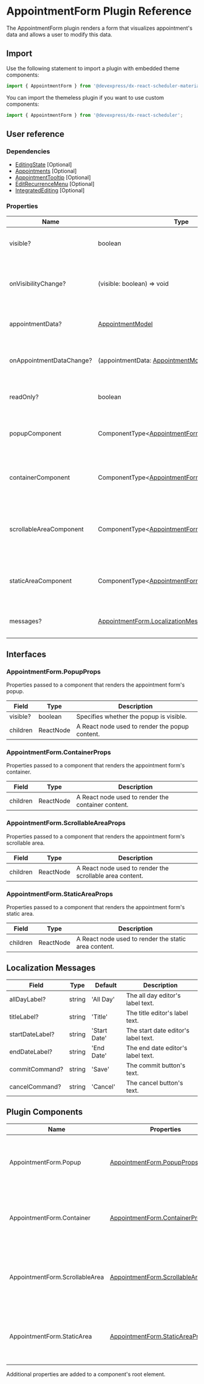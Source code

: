 # AppointmentForm Plugin Reference

The AppointmentForm plugin renders a form that visualizes appointment's data and allows a user to modify this data.

## Import

Use the following statement to import a plugin with embedded theme components:

```js
import { AppointmentForm } from '@devexpress/dx-react-scheduler-material-ui';
```

You can import the themeless plugin if you want to use custom components:

```js
import { AppointmentForm } from '@devexpress/dx-react-scheduler';
```

## User reference

### Dependencies

- [EditingState](editing-state.md) [Optional]
- [Appointments](appointments.md) [Optional]
- [AppointmentTooltip](appointment-tooltip.md) [Optional]
- [EditRecurrenceMenu](edit-recurrence-menu.md) [Optional]
- [IntegratedEditing](integrated-editing.md) [Optional]

### Properties

Name | Type | Default | Description
-----|------|---------|------------
visible? | boolean | | Specifies the appointment form's visibility.
onVisibilityChange? | (visible: boolean) => void | | Handles changes to the appointment form's visibility.
appointmentData? | [AppointmentModel](./scheduler.md#appointmentmodel) | | Specifies the appointment's data that the form displays.
onAppointmentDataChange? | (appointmentData: [AppointmentModel](./scheduler.md#appointmentmodel)) => void | | Handles changes to the appointment's data.
readOnly? | boolean | false | Specifies the appointment form is read-only.
popupComponent | ComponentType&lt;[AppointmentForm.PopupProps](#appointmentformpopupprops)&gt; | | A component that renders the appointment form's popup.
containerComponent | ComponentType&lt;[AppointmentForm.ContainerProps](#appointmentformcontainerprops)&gt; | | A component that renders the appointment form's container.
scrollableAreaComponent | ComponentType&lt;[AppointmentForm.ScrollableAreaProps](#appointmentformscrollableareaprops)&gt; | | A component that renders the appointment form's scrollable area.
staticAreaComponent | ComponentType&lt;[AppointmentForm.StaticAreaProps](#appointmentformstaticareaprops)&gt; | | A component that renders the appointment form's static area.
messages? | [AppointmentForm.LocalizationMessages](#localization-messages) | | An object that specifies localization messages.

## Interfaces

### AppointmentForm.PopupProps

Properties passed to a component that renders the appointment form's popup.

Field | Type | Description
------|------|------------
visible? | boolean | Specifies whether the popup is visible.
children | ReactNode | A React node used to render the popup content.

### AppointmentForm.ContainerProps

Properties passed to a component that renders the appointment form's container.

Field | Type | Description
------|------|------------
children | ReactNode | A React node used to render the container content.

### AppointmentForm.ScrollableAreaProps

Properties passed to a component that renders the appointment form's scrollable area.

Field | Type | Description
------|------|------------
children | ReactNode | A React node used to render the scrollable area content.

### AppointmentForm.StaticAreaProps

Properties passed to a component that renders the appointment form's static area.

Field | Type | Description
------|------|------------
children | ReactNode | A React node used to render the static area content.

## Localization Messages

Field | Type | Default | Description
------|------|---------|------------
allDayLabel? | string | 'All Day' | The all day editor's label text.
titleLabel? | string | 'Title' | The title editor's label text.
startDateLabel? | string | 'Start Date' | The start date editor's label text.
endDateLabel? | string | 'End Date' | The end date editor's label text.
commitCommand? | string | 'Save' | The commit button's text.
cancelCommand? | string | 'Cancel' | The cancel button's text.

## Plugin Components

Name | Properties | Description
-----|------------|------------
AppointmentForm.Popup | [AppointmentForm.PopupProps](#appointmentformpopupprops) | A component that renders the appointment form's popup.
AppointmentForm.Container | [AppointmentForm.ContainerProps](#appointmentformcontainerprops) | A component that renders the appointment form's container.
AppointmentForm.ScrollableArea | [AppointmentForm.ScrollableAreaProps](#appointmentformscrollableareaprops) | A component that renders the appointment form's scrollable area.
AppointmentForm.StaticArea | [AppointmentForm.StaticAreaProps](#appointmentformstaticareaprops) | A component that renders the appointment form's static area.

Additional properties are added to a component's root element.
